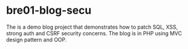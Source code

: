 # bre01-blog-secu
The is a demo blog project that demonstrates how to patch SQL, XSS, strong auth and CSRF security concerns. The blog is in PHP using MVC design pattern and OOP.
